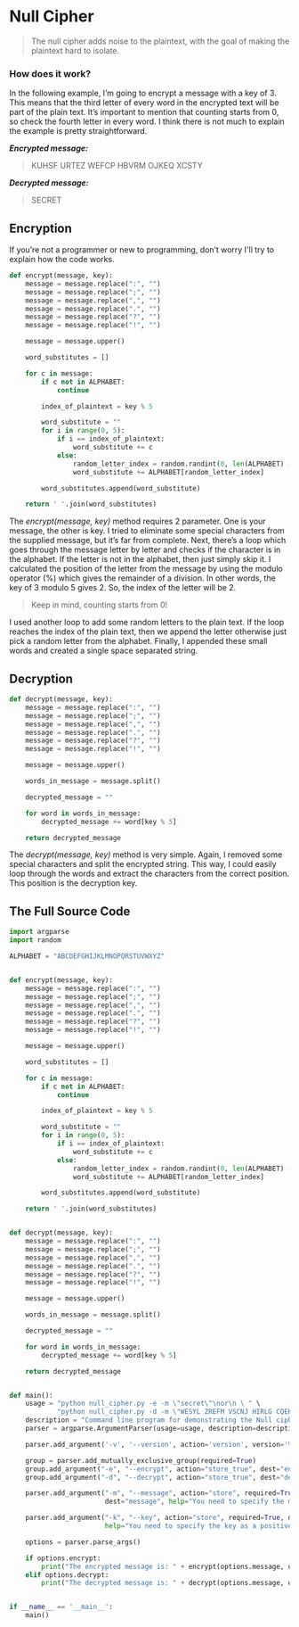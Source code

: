 # Null Cipher

> The null cipher adds noise to the plaintext, with the goal of making the plaintext hard to isolate.

### How does it work?

In the following example, I’m going to encrypt a message with a key of 3. This means that the third letter of every word in the encrypted text will be part of the plain text. It’s important to mention that counting starts from 0, so check the fourth letter in every word. I think there is not much to explain the example is pretty straightforward.

***Encrypted message:***

> KUHSF URTEZ WEFCP HBVRM OJKEQ XCSTY

***Decrypted message:***

> SECRET

## Encryption

If you’re not a programmer or new to programming, don’t worry I'll try to explain how the code works.

```python
def encrypt(message, key):
    message = message.replace(":", "")
    message = message.replace(";", "")
    message = message.replace(",", "")
    message = message.replace(".", "")
    message = message.replace("?", "")
    message = message.replace("!", "")

    message = message.upper()

    word_substitutes = []

    for c in message:
        if c not in ALPHABET:
            continue

        index_of_plaintext = key % 5

        word_substitute = ""
        for i in range(0, 5):
            if i == index_of_plaintext:
                word_substitute += c
            else:
                random_letter_index = random.randint(0, len(ALPHABET) - 1)
                word_substitute += ALPHABET[random_letter_index]

        word_substitutes.append(word_substitute)

    return ' '.join(word_substitutes)
```

The *encrypt(message, key)* method requires 2 parameter. One is your message, the other is key. I tried to eliminate some special characters from the supplied message, but it’s far from complete. Next, there’s a loop which goes through the message letter by letter and checks if the character is in the alphabet. If the letter is not in the alphabet, then just simply skip it. I calculated the position of the letter from the message by using the modulo operator (%) which gives the remainder of a division. In other words, the key of 3 modulo 5 gives 2. So, the index of the letter will be 2.

> Keep in mind, counting starts from 0!

I used another loop to add some random letters to the plain text. If the loop reaches the index of the plain text, then we append the letter otherwise just pick a random letter from the alphabet. Finally, I appended these small words and created a single space separated string.

## Decryption

```python
def decrypt(message, key):
    message = message.replace(":", "")
    message = message.replace(";", "")
    message = message.replace(",", "")
    message = message.replace(".", "")
    message = message.replace("?", "")
    message = message.replace("!", "")

    message = message.upper()

    words_in_message = message.split()

    decrypted_message = ""

    for word in words_in_message:
        decrypted_message += word[key % 5]

    return decrypted_message
```

The *decrypt(message, key)* method is very simple. Again, I removed some special characters and split the encrypted string. This way, I could easily loop through the words and extract the characters from the correct position. This position is the decryption key.

## The Full Source Code

```python
import argparse
import random

ALPHABET = "ABCDEFGHIJKLMNOPQRSTUVWXYZ"


def encrypt(message, key):
    message = message.replace(":", "")
    message = message.replace(";", "")
    message = message.replace(",", "")
    message = message.replace(".", "")
    message = message.replace("?", "")
    message = message.replace("!", "")

    message = message.upper()

    word_substitutes = []

    for c in message:
        if c not in ALPHABET:
            continue

        index_of_plaintext = key % 5

        word_substitute = ""
        for i in range(0, 5):
            if i == index_of_plaintext:
                word_substitute += c
            else:
                random_letter_index = random.randint(0, len(ALPHABET) - 1)
                word_substitute += ALPHABET[random_letter_index]

        word_substitutes.append(word_substitute)

    return ' '.join(word_substitutes)


def decrypt(message, key):
    message = message.replace(":", "")
    message = message.replace(";", "")
    message = message.replace(",", "")
    message = message.replace(".", "")
    message = message.replace("?", "")
    message = message.replace("!", "")

    message = message.upper()

    words_in_message = message.split()

    decrypted_message = ""

    for word in words_in_message:
        decrypted_message += word[key % 5]

    return decrypted_message


def main():
    usage = "python null_cipher.py -e -m \"secret\"\nor\n \ " \
            "python null_cipher.py -d -m \"WESYL ZREFM VSCNJ HIRLG CQEKK CQTXX\""
    description = "Command line program for demonstrating the Null cipher."
    parser = argparse.ArgumentParser(usage=usage, description=description)

    parser.add_argument('-v', '--version', action='version', version='%(prog)s 1.0')

    group = parser.add_mutually_exclusive_group(required=True)
    group.add_argument("-e", "--encrypt", action="store_true", dest="encrypt", help="Encrypts the plain text message.")
    group.add_argument("-d", "--decrypt", action="store_true", dest="decrypt", help="Decrypts the encrypted message.")

    parser.add_argument("-m", "--message", action="store", required=True,
                        dest="message", help="You need to specify the message. Like this: -m \"secret\"")

    parser.add_argument("-k", "--key", action="store", required=True, dest="key", type=int,
                        help="You need to specify the key as a positive number.")

    options = parser.parse_args()

    if options.encrypt:
        print("The encrypted message is: " + encrypt(options.message, options.key))
    elif options.decrypt:
        print("The decrypted message is: " + decrypt(options.message, options.key))


if __name__ == '__main__':
    main()
```
